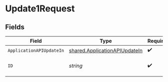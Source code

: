 # Update1Request


## Fields

| Field                                                                                 | Type                                                                                  | Required                                                                              | Description                                                                           |
| ------------------------------------------------------------------------------------- | ------------------------------------------------------------------------------------- | ------------------------------------------------------------------------------------- | ------------------------------------------------------------------------------------- |
| `ApplicationAPIUpdateIn`                                                              | [shared.ApplicationAPIUpdateIn](../../../pkg/models/shared/applicationapiupdatein.md) | :heavy_check_mark:                                                                    | N/A                                                                                   |
| `ID`                                                                                  | *string*                                                                              | :heavy_check_mark:                                                                    | The unique ID of the application                                                      |